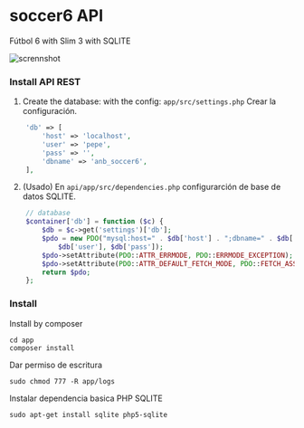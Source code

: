 # soccer6 API

Fútbol 6 with Slim 3 with SQLITE

![scrennshot](http://i.imgur.com/AJjr4mE.png)

### Install API REST

01. Create the database: with the config: `app/src/settings.php`
Crear la configuración.

``` php
	'db' => [
		'host' => 'localhost',
		'user' => 'pepe',
		'pass' => '',
		'dbname' => 'anb_soccer6',
	],
```

02. (Usado) En `api/app/src/dependencies.php` configurarción de base de datos SQLITE.

``` php
	// database
	$container['db'] = function ($c) {
		$db = $c->get('settings')['db'];
		$pdo = new PDO("mysql:host=" . $db['host'] . ";dbname=" . $db['dbname'],
			$db['user'], $db['pass']);
		$pdo->setAttribute(PDO::ATTR_ERRMODE, PDO::ERRMODE_EXCEPTION);
		$pdo->setAttribute(PDO::ATTR_DEFAULT_FETCH_MODE, PDO::FETCH_ASSOC);
		return $pdo;
	};
```

### Install

Install by composer

	cd app
	composer install

Dar permiso de escritura

	sudo chmod 777 -R app/logs

Instalar dependencia basica PHP SQLITE

	sudo apt-get install sqlite php5-sqlite


